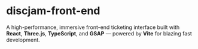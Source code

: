 # discjam-front-end
A high-performance, immersive front-end ticketing interface built with **React**, **Three.js**, **TypeScript**, and **GSAP** — powered by **Vite** for blazing fast development.
